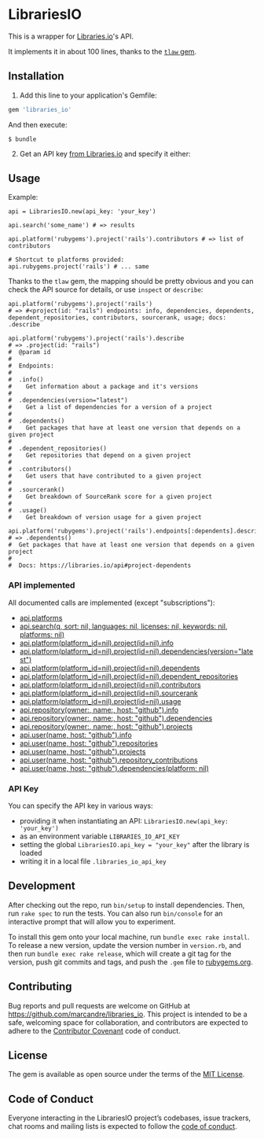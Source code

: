 # LibrariesIO

This is a wrapper for [Libraries.io](https://libraries.io/api#project-dependencies)'s API.

It implements it in about 100 lines, thanks to the [`tlaw` gem](https://github.com/molybdenum-99/tlaw).

## Installation

1) Add this line to your application's Gemfile:

```ruby
gem 'libraries_io'
```

And then execute:

    $ bundle

2) Get an API key [from Libraries.io](https://libraries.io/account) and specify it either:

## Usage

Example:

```
api = LibrariesIO.new(api_key: 'your_key')

api.search('some_name') # => results

api.platform('rubygems').project('rails').contributors # => list of contributors

# Shortcut to platforms provided:
api.rubygems.project('rails') # ... same
```

Thanks to the `tlaw` gem, the mapping should be pretty obvious and you can check the API source for details, or use `inspect` or `describe`:

```
api.platform('rubygems').project('rails')
# => #<project(id: "rails") endpoints: info, dependencies, dependents, dependent_repositories, contributors, sourcerank, usage; docs: .describe

api.platform('rubygems').project('rails').describe
# => .project(id: "rails")
#  @param id
#
#  Endpoints:
#
#  .info()
#    Get information about a package and it's versions
#
#  .dependencies(version="latest")
#    Get a list of dependencies for a version of a project
#
#  .dependents()
#    Get packages that have at least one version that depends on a given project
#
#  .dependent_repositories()
#    Get repositories that depend on a given project
#
#  .contributors()
#    Get users that have contributed to a given project
#
#  .sourcerank()
#    Get breakdown of SourceRank score for a given project
#
#  .usage()
#    Get breakdown of version usage for a given project

api.platform('rubygems').project('rails').endpoints[:dependents].describe
# => .dependents()
#  Get packages that have at least one version that depends on a given project
#
#  Docs: https://libraries.io/api#project-dependents
```

### API implemented

All documented calls are implemented (except "subscriptions"):

* [api.platforms](https://libraries.io/api#platforms)
* [api.search(q, sort: nil, languages: nil, licenses: nil, keywords: nil, platforms: nil)](https://libraries.io/api#project-search)
* [api.platform(platform_id=nil).project(id=nil).info](https://libraries.io/api#project)
* [api.platform(platform_id=nil).project(id=nil).dependencies(version="latest")](https://libraries.io/api#project-dependencies)
* [api.platform(platform_id=nil).project(id=nil).dependents](https://libraries.io/api#project-dependents)
* [api.platform(platform_id=nil).project(id=nil).dependent_repositories](https://libraries.io/api#project-dependent-repositories)
* [api.platform(platform_id=nil).project(id=nil).contributors](https://libraries.io/api#project-contributors)
* [api.platform(platform_id=nil).project(id=nil).sourcerank](https://libraries.io/api#project-sourcerank)
* [api.platform(platform_id=nil).project(id=nil).usage](https://libraries.io/api#project-usage)
* [api.repository(owner:, name:, host: "github").info](https://libraries.io/api#repository)
* [api.repository(owner:, name:, host: "github").dependencies](https://libraries.io/api#repository-dependencies)
* [api.repository(owner:, name:, host: "github").projects](https://libraries.io/api#repository-projects)
* [api.user(name, host: "github").info](https://libraries.io/api#user)
* [api.user(name, host: "github").repositories](https://libraries.io/api#user-repositories)
* [api.user(name, host: "github").projects](https://libraries.io/api#user-projects)
* [api.user(name, host: "github").repository_contributions](https://libraries.io/api#user-repository-contributions)
* [api.user(name, host: "github").dependencies(platform: nil)](https://libraries.io/api#user-dependencies)

### API Key

You can specify the API key in various ways:

* providing it when instantiating an API: `LibrariesIO.new(api_key: 'your_key')`
* as an environment variable `LIBRARIES_IO_API_KEY`
* setting the global `LibrariesIO.api_key = "your_key"` after the library is loaded
* writing it in a local file `.libraries_io_api_key`

## Development

After checking out the repo, run `bin/setup` to install dependencies. Then, run `rake spec` to run the tests. You can also run `bin/console` for an interactive prompt that will allow you to experiment.

To install this gem onto your local machine, run `bundle exec rake install`. To release a new version, update the version number in `version.rb`, and then run `bundle exec rake release`, which will create a git tag for the version, push git commits and tags, and push the `.gem` file to [rubygems.org](https://rubygems.org).

## Contributing

Bug reports and pull requests are welcome on GitHub at https://github.com/marcandre/libraries_io. This project is intended to be a safe, welcoming space for collaboration, and contributors are expected to adhere to the [Contributor Covenant](http://contributor-covenant.org) code of conduct.

## License

The gem is available as open source under the terms of the [MIT License](https://opensource.org/licenses/MIT).

## Code of Conduct

Everyone interacting in the LibrariesIO project’s codebases, issue trackers, chat rooms and mailing lists is expected to follow the [code of conduct](https://github.com/marcandre/libraries_io/blob/master/CODE_OF_CONDUCT.md).
